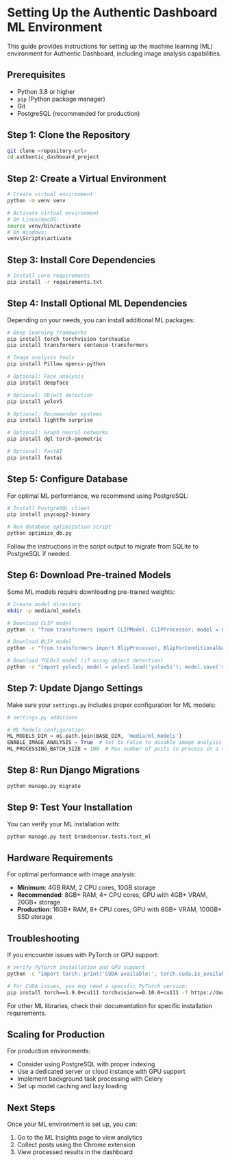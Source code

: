 # Setting Up the Authentic Dashboard ML Environment

This guide provides instructions for setting up the machine learning (ML) environment for Authentic Dashboard, including image analysis capabilities.

## Prerequisites

- Python 3.8 or higher
- `pip` (Python package manager)
- Git
- PostgreSQL (recommended for production)

## Step 1: Clone the Repository

```bash
git clone <repository-url>
cd authentic_dashboard_project
```

## Step 2: Create a Virtual Environment

```bash
# Create virtual environment
python -m venv venv

# Activate virtual environment
# On Linux/macOS:
source venv/bin/activate
# On Windows:
venv\Scripts\activate
```

## Step 3: Install Core Dependencies

```bash
# Install core requirements
pip install -r requirements.txt
```

## Step 4: Install Optional ML Dependencies

Depending on your needs, you can install additional ML packages:

```bash
# Deep learning frameworks
pip install torch torchvision torchaudio
pip install transformers sentence-transformers

# Image analysis tools
pip install Pillow opencv-python

# Optional: Face analysis
pip install deepface

# Optional: Object detection
pip install yolov5

# Optional: Recommender systems
pip install lightfm surprise

# Optional: Graph neural networks
pip install dgl torch-geometric

# Optional: FastAI
pip install fastai
```

## Step 5: Configure Database

For optimal ML performance, we recommend using PostgreSQL:

```bash
# Install PostgreSQL client
pip install psycopg2-binary

# Run database optimization script
python optimize_db.py
```

Follow the instructions in the script output to migrate from SQLite to PostgreSQL if needed.

## Step 6: Download Pre-trained Models

Some ML models require downloading pre-trained weights:

```bash
# Create model directory
mkdir -p media/ml_models

# Download CLIP model
python -c "from transformers import CLIPModel, CLIPProcessor; model = CLIPModel.from_pretrained('openai/clip-vit-base-patch32'); processor = CLIPProcessor.from_pretrained('openai/clip-vit-base-patch32'); model.save_pretrained('media/ml_models/clip'); processor.save_pretrained('media/ml_models/clip')"

# Download BLIP model
python -c "from transformers import BlipProcessor, BlipForConditionalGeneration; model = BlipForConditionalGeneration.from_pretrained('Salesforce/blip-image-captioning-base'); processor = BlipProcessor.from_pretrained('Salesforce/blip-image-captioning-base'); model.save_pretrained('media/ml_models/blip'); processor.save_pretrained('media/ml_models/blip')"

# Download YOLOv5 model (if using object detection)
python -c "import yolov5; model = yolov5.load('yolov5s'); model.save('media/ml_models/yolov5s.pt')"
```

## Step 7: Update Django Settings

Make sure your `settings.py` includes proper configuration for ML models:

```python
# settings.py additions

# ML Models configuration
ML_MODELS_DIR = os.path.join(BASE_DIR, 'media/ml_models')
ENABLE_IMAGE_ANALYSIS = True  # Set to False to disable image analysis features
ML_PROCESSING_BATCH_SIZE = 100  # Max number of posts to process in a single batch
```

## Step 8: Run Django Migrations

```bash
python manage.py migrate
```

## Step 9: Test Your Installation

You can verify your ML installation with:

```bash
python manage.py test brandsensor.tests.test_ml
```

## Hardware Requirements

For optimal performance with image analysis:

- **Minimum**: 4GB RAM, 2 CPU cores, 10GB storage
- **Recommended**: 8GB+ RAM, 4+ CPU cores, GPU with 4GB+ VRAM, 20GB+ storage
- **Production**: 16GB+ RAM, 8+ CPU cores, GPU with 8GB+ VRAM, 100GB+ SSD storage

## Troubleshooting

If you encounter issues with PyTorch or GPU support:

```bash
# Verify PyTorch installation and GPU support
python -c "import torch; print('CUDA available:', torch.cuda.is_available()); print('PyTorch version:', torch.__version__)"

# For CUDA issues, you may need a specific PyTorch version:
pip install torch==1.9.0+cu111 torchvision==0.10.0+cu111 -f https://download.pytorch.org/whl/torch_stable.html
```

For other ML libraries, check their documentation for specific installation requirements.

## Scaling for Production

For production environments:
- Consider using PostgreSQL with proper indexing
- Use a dedicated server or cloud instance with GPU support
- Implement background task processing with Celery
- Set up model caching and lazy loading

## Next Steps

Once your ML environment is set up, you can:
1. Go to the ML Insights page to view analytics
2. Collect posts using the Chrome extension
3. View processed results in the dashboard 